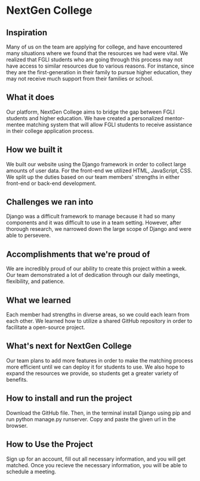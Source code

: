 # NextGen College
## Inspiration
Many of us on the team are applying for college, and have encountered many situations where we found that the resources we had were vital. We realized that FGLI students who are going through this process may not have access to similar resources due to various reasons. For instance, since they are the first-generation in their family to pursue higher education, they may not receive much support from their families or school.

## What it does
Our platform, NextGen College aims to bridge the gap between FGLI students and higher education. We have created a personalized mentor-mentee matching system that will allow FGLI students to receive assistance in their college application process.

## How we built it
We built our website using the Django framework in order to collect large amounts of user data. For the front-end we utilized HTML, JavaScript, CSS. We split up the duties based on our team members' strengths in either front-end or back-end development.

## Challenges we ran into
Django was a difficult framework to manage because it had so many components and it was difficult to use in a team setting. However, after thorough research, we narrowed down the large scope of Django and were able to persevere.

## Accomplishments that we're proud of
We are incredibly proud of our ability to create this project within a week. Our team demonstrated a lot of dedication through our daily meetings, flexibility, and patience.

## What we learned
Each member had strengths in diverse areas, so we could each learn from each other. We learned how to utilize a shared GitHub repository in order to facilitate a open-source project.

## What's next for NextGen College
Our team plans to add more features in order to make the matching process more efficient until we can deploy it for students to use. We also hope to expand the resources we provide, so students get a greater variety of benefits. 

## How to install and run the project
Download the GitHub file. Then, in the terminal install Django using pip and run python manage.py runserver. Copy and paste the given url in the browser.

## How to Use the Project
Sign up for an account, fill out all necessary information, and you will get matched. Once you recieve the necessary information, you will be able to schedule a meeting.


